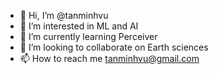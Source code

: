 - 👋 Hi, I’m @tanminhvu
- 👀 I’m interested in ML and AI
- 🌱 I’m currently learning Perceiver
- 💞️ I’m looking to collaborate on Earth sciences
- 📫 How to reach me tanminhvu@gmail.com

<!---
tanminhvu/tanminhvu is a ✨ special ✨ repository because its `README.md` (this file) appears on your GitHub profile.
You can click the Preview link to take a look at your changes.
--->
